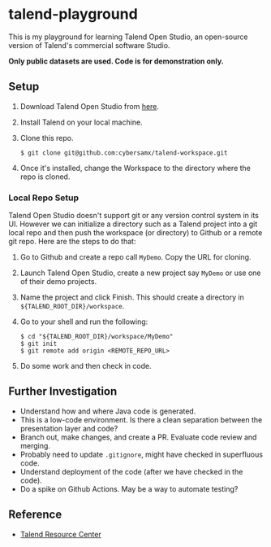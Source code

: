 # talend-playground

This is my playground for learning Talend Open Studio, an open-source version of Talend's commercial software Studio.

**Only public datasets are used. Code is for demonstration only.**

## Setup

1. Download Talend Open Studio from [here](https://www.talend.com/products/talend-open-studio/).
1. Install Talend on your local machine.
1. Clone this repo.

   ```shell
   $ git clone git@github.com:cybersamx/talend-workspace.git
   ```

1. Once it's installed, change the Workspace to the directory where the repo is cloned.

### Local Repo Setup

Talend Open Studio doesn't support git or any version control system in its UI. However we can initialize a directory such as a Talend project into a git local repo and then push the workspace (or directory) to Github or a remote git repo. Here are the steps to do that:

1. Go to Github and create a repo call `MyDemo`. Copy the URL for cloning.
1. Launch Talend Open Studio, create a new project say `MyDemo` or use one of their demo projects.
1. Name the project and click Finish. This should create a directory in `${TALEND_ROOT_DIR}/workspace`.
1. Go to your shell and run the following:

   ```
   $ cd "${TALEND_ROOT_DIR}/workspace/MyDemo"
   $ git init
   $ git remote add origin <REMOTE_REPO_URL>
   ```

1. Do some work and then check in code.

## Further Investigation

* Understand how and where Java code is generated.
* This is a low-code environment. Is there a clean separation between the presentation layer and code?
* Branch out, make changes, and create a PR. Evaluate code review and merging.
* Probably need to update `.gitignore`, might have checked in superfluous code.
* Understand deployment of the code (after we have checked in the code).
* Do a spike on Github Actions. May be a way to automate testing?

## Reference

* [Talend Resource Center](https://www.talend.com/resources)
